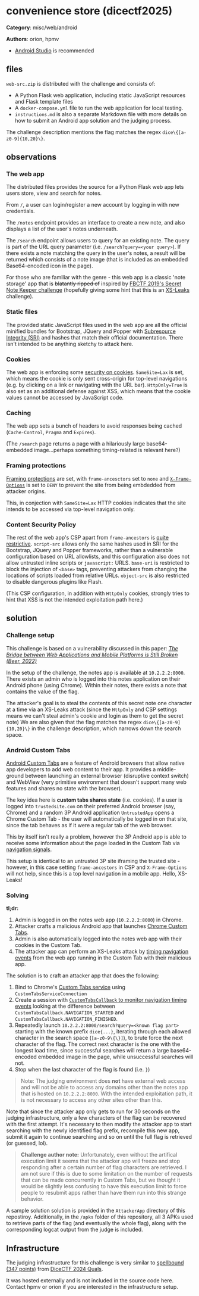 # convenience store (dicectf2025)

**Category**: misc/web/android

**Authors**: orion, hpmv

* [Android Studio](https://developer.android.com/studio) is recommended

## files

`web-src.zip` is distributed with the challenge and consists of:
 * A Python Flask web application, including static JavaScript resources and Flask template files
 * A `docker-compose.yml` file to run the web application for local testing.
 * `instructions.md` is also a separate Markdown file with more details on how to submit an Android app solution and the judging process.

The challenge description mentions the flag matches the regex `dice\{[a-z0-9]{10,20}\}`.

## observations


### The web app

The distributed files provides the source for a Python Flask web app lets users store, view and search for notes. 

From `/`, a user can login/register a new account by logging in with new credentials.

The `/notes` endpoint provides an interface to create a new note, and also displays a list of the user's notes underneath.

The `/search` endpoint allows users to query for an existing note. The query is part of the URL query parameter (i.e. `/search?query=<your query>`). If there exists a note matching the query in the user's notes, a result will be returned which consists of a note image (that is included as an embedded Base64-encoded icon in the page).

For those who are familiar with the genre - this web app is a classic 'note storage' app that is ~~blatantly ripped of~~ inspired by [FBCTF 2019's Secret Note Keeper challenge](https://ctftime.org/task/8659) (hopefully giving some hint that this is an [XS-Leaks](https://xsleaks.dev/) challenge).


### Static files
The provided static JavaScript files used in the web app are all the official minified bundles for Bootstrap, JQuery and Popper with [Subresource Integrity (SRI)](https://developer.mozilla.org/en-US/docs/Web/Security/Subresource_Integrity) and hashes that match their official documentation. There isn't intended to be anything sketchy to attack here.

### Cookies
The web app is enforcing some [security on cookies](https://developer.mozilla.org/en-US/docs/Web/HTTP/Guides/Cookies). `SameSite=Lax` is set, which means the cookie is only sent cross-origin for top-level navigations (e.g. by clicking on a link or navigating with the URL bar). `HttpOnly=True` is also set as an additional defense against XSS, which means that the cookie values cannot be accessed by JavaScript code.

### Caching
The web app sets a bunch of headers to avoid responses being cached (`Cache-Control`, `Pragma` and `Expires`). 

(The `/search` page returns a page with a hilariously large base64-embedded image...perhaps something timing-related is relevant here?)

### Framing protections
[Framing protections](https://xsleaks.dev/docs/defenses/opt-in/xfo/) are set, with `frame-ancesctors` set to `none` and [`X-Frame-Options`](https://developer.mozilla.org/en-US/docs/Web/HTTP/Reference/Headers/X-Frame-Options) is set to `DENY` to prevent the site from being embdedded from attacker origins.

This, in conjection with `SameSite=Lax` HTTP cookies indicates that the site intends to be accessed via top-level navigation only.

### Content Security Policy
The rest of the web app's CSP apart from `frame-ancestors` is [quite restrictive](https://csp-evaluator.withgoogle.com/). `script-src` allows only the same hashes used in SRI for the Bootstrap, JQuery and Popper frameworks, rather than a vulnerable configuration based on URL allowlists, and this configuration also does not allow untrusted inline scripts or `javascript:` URLS. `base-uri` is restricted to block the injection of `<base>` tags, preventing attackers from changing the locations of scripts loaded from relative URLs. `object-src` is also restricted to disable dangerous plugins like Flash. 

(This CSP configuration, in addition with `HttpOnly` cookies, strongly tries to hint that XSS is not the intended exploitation path here.)


## solution
### Challenge setup
This challenge is based on a vulnerability discussed in this paper: [_The Bridge between Web Applications and Mobile Platforms is Still Broken (Beer, 2022)_](https://minimalblue.com/data/papers/SECWEB22_broken_bridge.pdf)

In the setup of the challenge, the notes app is available at `10.2.2.2:8000`. There exists an admin who is logged into this notes application on their Android phone (using Chrome). Within their notes, there exists a note that contains the value of the flag.

The attacker's goal is to steal the contents of this secret note one character at a time via an XS-Leaks attack (since the `HttpOnly` and CSP settings means we can't steal admin's cookie and login as them to get the secret note) We are also given that the flag matches the regex `dice\{[a-z0-9]{10,20}\}` in the challenge description, which narrows down the search space.


### Android Custom Tabs
[Android Custom Tabs](https://developer.chrome.com/docs/android/custom-tabs) are a feature of Android browsers that allow native app developers to add web content to their app. It provides a middle-ground between launching an external browser (disruptive context switch) and WebView (very primitive environment that doesn't support many web features and shares no state with the browser).

The key idea here is **custom tabs shares state** (i.e. cookies). If a user is logged into `trustedsite.com` on their preferred Android browser (say, Chrome) and a random 3P Android application `UntrustedApp` opens a Chrome Custom Tab - the user will automatically be logged in on that site, since the tab behaves as if it were a regular tab of the web browser.

This by itself isn't really a problem, however the 3P Android app is able to receive some information about the page loaded in the Custom Tab via [navigation signals](https://developer.chrome.com/docs/android/custom-tabs/guide-engagement-signals).

This setup is identical to an untrusted 3P site iframing the trusted site - however, in this case setting `frame-ancestors` in CSP and `X-Frame-Options` will not help, since this is a top level navigation in a mobile app. Hello, XS-Leaks!

### Solving
**tl;dr:**
1. Admin is logged in on the notes web app (`10.2.2.2:8000`) in Chrome.
2. Attacker crafts a malicious Android app that launches [Chrome Custom Tabs](https://developer.chrome.com/docs/android/custom-tabs/guide-engagement-signals).
3. Admin is also automatically logged into the notes web app with their cookies in the Custom Tab.
4. The attacker app can perform an XS-Leaks attack by [timing navigation events](https://developer.chrome.com/docs/android/custom-tabs/guide-engagement-signals) from the web app running in the Custom Tab with their malicious app.

The solution is to craft an attacker app that does the following:
1. Bind to Chrome's [Custom Tabs service](https://developer.chrome.com/docs/android/custom-tabs/guide-engagement-signals) using `CustomTabsServiceConnection`
2. Create a session with [`CustomTabsCallback` to monitor navigation timing events](https://developer.chrome.com/docs/android/custom-tabs/guide-engagement-signals) looking at the difference between `CustomTabsCallback.NAVIGATION_STARTED` and `CustomTabsCallback.NAVIGATION_FINISHED`.
3. Repeatedly launch `10.2.2.2:8000/search?query=<known flag part>` starting with the known prefix `dice{...}`, iterating through each allowed character in the search space (`[a-z0-9\{\}]`), to brute force the next character of the flag. The correct next character is the one with the longest load time, since successful searches will return a large base64-encoded embedded image in the page, while unsuccessful searches will not.
4. Stop when the last character of the flag is found (i.e. `}`)


> Note: The judging environment does **not** have external web access and will not be able to access any domains other than the notes app that is hosted on `10.2.2.2:8000`. With the intended exploitation path, it is not necessary to access any other sites other than this.

Note that since the attacker app only gets to run for 30 seconds on the judging infrastructure, only a few characters of the flag can be recovered with the first attempt. It's necessary to then modify the attacker app to start searching with the newly identified flag prefix, recompile this new app, submit it again to continue searching and so on until the full flag is retrieved (or guessed, lol).

> **Challenge author note:** Unfortunately, even without the artifical execution limit it seems that the attacker app will freeze and stop responding after a certain number of flag characters are retrieved. I am not sure if this is due to some limitation on the number of requests that can be made concurrently in Custom Tabs, but we thought it would be slightly less confusing to have this execution limit to force people to resubmit apps rather than have them run into this strange behavior.

A sample solution solution is provided in the `AttackerApp` directory of this repostiroy. Additionally, in the `/apks` folder of this repository, all 3 APKs used to retrieve parts of the flag (and eventually the whole flag), along with the corresponding logcat output from the judge is included.

## Infrastructure

The judging infrastructure for this challenge is very similar to [spellbound (347 points)](https://github.com/dicegang/dicectf-quals-2024-challenges/tree/main/misc/spellbound) from [DiceCTF 2024 Quals](https://github.com/dicegang/dicectf-quals-2024-challenges/tree/main).

It was hosted externally and is not included in the source code here. Contact hpmv or orion if you are interested in the infrastructure setup.
